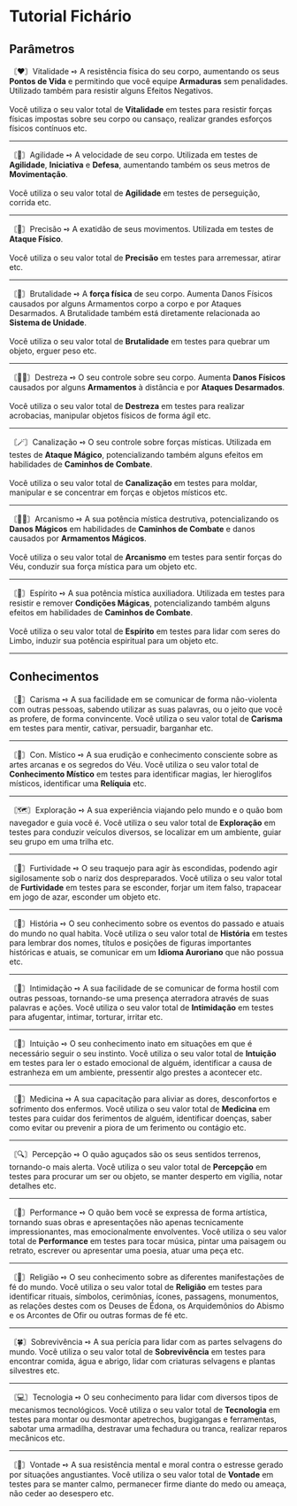 # Tutorial Fichário
## Parâmetros

〘❤️〙Vitalidade ➺ A resistência física do seu corpo, aumentando os seus **Pontos de Vida** e permitindo que você equipe **Armaduras** sem penalidades. Utilizado também para resistir alguns Efeitos Negativos. 
<br><br>
Você utiliza o seu valor total de **Vitalidade** em testes para resistir forças físicas impostas sobre seu corpo ou cansaço, realizar grandes esforços físicos contínuos etc.

---
〘👟️〙Agilidade ➺ A velocidade de seu corpo. Utilizada em testes de **Agilidade**, **Iniciativa** e **Defesa**, aumentando também os seus metros de **Movimentação**. 
<br><br>
Você utiliza o seu valor total de **Agilidade** em testes de perseguição, corrida etc.

---
〘🎯〙Precisão ➺ A exatidão de seus movimentos. Utilizada em testes de **Ataque Físico**.
<br><br>
Você utiliza o seu valor total de **Precisão** em testes para arremessar, atirar etc.

---
〘💪〙Brutalidade ➺ A **força física** de seu corpo. Aumenta Danos Físicos causados por alguns Armamentos corpo a corpo e por Ataques Desarmados. 
A Brutalidade também está diretamente relacionada ao **Sistema de Unidade**.
<br><br>
Você utiliza o seu valor total de **Brutalidade** em testes para quebrar um objeto, erguer peso etc.

---
〘🤹‍♂️〙Destreza ➺ O seu controle sobre seu corpo. Aumenta **Danos Físicos** causados por alguns **Armamentos** à distância e por **Ataques Desarmados**.
<br><br>
Você utiliza o seu valor total de **Destreza** em testes para realizar acrobacias, manipular objetos físicos de forma ágil etc.

---
〘🪄〙Canalização ➺ O seu controle sobre forças místicas. Utilizada em testes de **Ataque Mágico**, potencializando também alguns efeitos em habilidades de **Caminhos de Combate**.
<br><br>
Você utiliza o seu valor total de **Canalização** em testes para moldar, manipular e se concentrar em forças e objetos místicos etc.

---
〘🧙‍♂️〙Arcanismo ➺ A sua potência mística destrutiva, potencializando os **Danos Mágicos** em habilidades de **Caminhos de Combate** e danos causados por **Armamentos Mágicos**.
<br><br>
Você utiliza o seu valor total de **Arcanismo** em testes para sentir forças do Véu, conduzir sua força mística para um objeto etc.

---
〘🙏〙Espírito ➺ A sua potência mística auxiliadora. Utilizada em testes para resistir e remover **Condições Mágicas**, potencializando também alguns efeitos em habilidades de **Caminhos de Combate**.
<br><br>
Você utiliza o seu valor total de **Espírito** em testes para lidar com seres do Limbo, induzir sua potência espiritual para um objeto etc.

---
## Conhecimentos

〘💬〙Carisma ➺ A sua facilidade em se comunicar de forma não-violenta com outras pessoas, sabendo utilizar as suas palavras, ou o jeito que você as profere, de forma convincente. Você utiliza o seu valor total de **Carisma** em testes para mentir, cativar, persuadir, barganhar etc.
<br>

---
〘🔮〙Con. Místico ➺ A sua erudição e conhecimento consciente sobre as artes arcanas e os segredos do Véu. Você utiliza o seu valor total de **Conhecimento Místico** em testes para identificar magias, ler hieroglifos místicos, identificar uma **Relíquia** etc.
<br>

---
〘🗺️〙Exploração ➺ A sua experiência viajando pelo mundo e o quão bom navegador e guia você é. Você utiliza o seu valor total de **Exploração** em testes para conduzir veículos diversos, se localizar em um ambiente, guiar seu grupo em uma trilha etc.
<br>

---
〘🥷〙Furtividade ➺ O seu traquejo para agir às escondidas, podendo agir sigilosamente sob o nariz dos despreparados. Você utiliza o seu valor total de **Furtividade** em testes para se esconder, forjar um item falso, trapacear em jogo de azar, esconder um objeto etc.
<br>

---
〘📖〙História ➺ O seu conhecimento sobre os eventos do passado e atuais do mundo no qual habita. Você utiliza o seu valor total de **História** em testes para lembrar dos nomes, títulos e posições de figuras importantes históricas e atuais, se comunicar em um **Idioma Auroriano** que não possua etc.
<br>

---
〘🔪〙Intimidação ➺ A sua facilidade de se comunicar de forma hostil com outras pessoas, tornando-se uma presença aterradora através de suas palavras e ações. Você utiliza o seu valor total de **Intimidação** em testes para afugentar, intimar, torturar, irritar etc.
<br>

---
〘🤍〙Intuição ➺ O seu conhecimento inato em situações em que é necessário seguir o seu instinto. Você utiliza o seu valor total de **Intuição** em testes para ler o estado emocional de alguém, identificar a causa de estranheza em um ambiente, pressentir algo prestes a acontecer etc.
<br>

---
〘🥼〙Medicina ➺ A sua capacitação para aliviar as dores, desconfortos e sofrimento dos enfermos. Você utiliza o seu valor total de **Medicina** em testes para cuidar dos ferimentos de alguém, identificar doenças, saber como evitar ou prevenir a piora de um ferimento ou contágio etc.
<br>

---
〘🔍〙Percepção ➺ O quão aguçados são os seus sentidos terrenos, tornando-o mais alerta. Você utiliza o seu valor total de **Percepção** em testes para procurar um ser ou objeto, se manter desperto em vigília, notar detalhes etc.
<br>

---
〘🎨〙Performance ➺ O quão bem você se expressa de forma artística, tornando suas obras e apresentações não apenas tecnicamente impressionantes, mas emocionalmente envolventes. Você utiliza o seu valor total de **Performance** em testes para tocar música, pintar uma paisagem ou retrato, escrever ou apresentar uma poesia, atuar uma peça etc.
<br>

---
〘💠〙Religião ➺ O seu conhecimento sobre as diferentes manifestações de fé do mundo. Você utiliza o seu valor total de **Religião** em testes para identificar rituais, símbolos, cerimônias, ícones, passagens, monumentos, as relações destes com os Deuses de Édona, os Arquidemônios do Abismo e os Arcontes de Ofir ou outras formas de fé etc.
<br>

---
〘🍀〙Sobrevivência ➺ A sua perícia para lidar com as partes selvagens do mundo. Você utiliza o seu valor total de **Sobrevivência** em testes para encontrar comida, água e abrigo, lidar com criaturas selvagens e plantas silvestres etc.
<br>

---
〘💻〙Tecnologia ➺ O seu conhecimento para lidar com diversos tipos de mecanismos tecnológicos. Você utiliza o seu valor total de **Tecnologia** em testes para montar ou desmontar apetrechos, bugigangas e ferramentas, sabotar uma armadilha, destravar uma fechadura ou tranca, realizar reparos mecânicos etc.
<br>

---
〘🐾〙Vontade ➺ A sua resistência mental e moral contra o estresse gerado por situações angustiantes. Você utiliza o seu valor total de **Vontade** em testes para se manter calmo, permanecer firme diante do medo ou ameaça, não ceder ao desespero etc.
